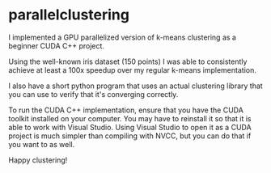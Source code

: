 # parallelclustering

I implemented a GPU parallelized version of k-means clustering as a beginner CUDA C++ project.

Using the well-known iris dataset (150 points) I was able to consistently achieve at least a 100x speedup over my regular k-means implementation.

I also have a short python program that uses an actual clustering library that you can use to verify that it's converging correctly.

To run the CUDA C++ implementation, ensure that you have the CUDA toolkit installed on your computer. You may have to reinstall it so that it is able to work with Visual Studio. Using Visual Studio to open it as a CUDA project is much simpler than compiling with NVCC, but you can do that if you want to as well.

Happy clustering!
